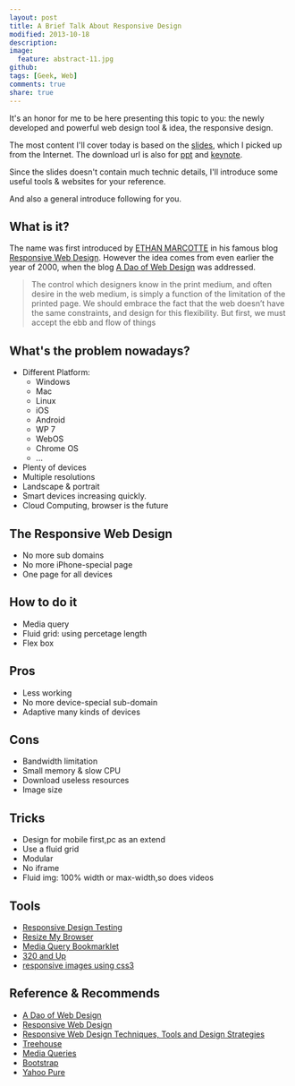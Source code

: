 ```yaml
---
layout: post
title: A Brief Talk About Responsive Design
modified: 2013-10-18
description: 
image:
  feature: abstract-11.jpg
github: 
tags: [Geek, Web]
comments: true
share: true
---
```


It's an honor for me to be here presenting this topic to you:
the newly developed and powerful web design tool & idea,
the responsive design.

The most content I'll cover today is based on the [slides](site.url/keynote/Responsive-design), which I picked up from the Internet. The download url is also for [ppt](http://pan.baidu.com/s/1BXy2E) and [keynote](http://pan.baidu.com/s/1d14O1).

Since the slides doesn't contain much technic details, I'll introduce some useful tools & websites for your reference.

And also a general introduce following for you.

## What is it?

The name was first introduced by
[ETHAN MARCOTTE](http://alistapart.com/author/emarcotte)
in his famous blog [Responsive Web Design](http://alistapart.com/article/responsive-web-design). 
However the idea comes from even earlier the year of 2000,
when the blog [A Dao of Web Design](http://alistapart.com/article/dao) was addressed.

> The control which designers know in the print medium, 
and often desire in the web medium, 
is simply a function of the limitation of the printed page. 
We should embrace the fact that the web doesn’t have the same constraints, 
and design for this flexibility. 
But first, we 
must accept the ebb and flow of things

## What's the problem nowadays?

* Different Platform:
	* Windows
	* Mac 
	* Linux 
	* iOS
	* Android
	* WP 7
	* WebOS
	* Chrome OS
	* ...
* Plenty of devices
* Multiple resolutions
* Landscape & portrait
* Smart devices increasing quickly.
* Cloud Computing, browser is the future

## The Responsive Web Design

* No more sub domains
* No more iPhone-special page
* One page for all devices

## How to do it

* Media query
* Fluid grid: using percetage length
* Flex box

## Pros

* Less working
* No more device-special sub-domain
* Adaptive many kinds of devices

## Cons

* Bandwidth limitation
* Small memory & slow CPU
* Download useless resources
* Image size

## Tricks

* Design for mobile first,pc as an extend
* Use a fluid grid
* Modular
* No iframe
* Fluid img: 100% width or max-width,so does videos

## Tools

* [Responsive Design Testing](http://mattkersley.com/responsive/)
* [Resize My Browser](http://resizemybrowser.com/)
* [Media Query Bookmarklet](http://seesparkbox.com/foundry/media_query_bookmarklet)
* [320 and Up](http://stuffandnonsense.co.uk/projects/320andup/)
* [responsive images using css3](http://nicolasgallagher.com/responsive-images-using-css3/)

## Reference & Recommends

* [A Dao of Web Design](http://www.alistapart.com/articles/dao/)
* [Responsive Web Design](http://www.alistapart.com/articles/responsive-web-design/)
* [Responsive Web Design Techniques, Tools and Design Strategies](http://www.smashingmagazine.com/2011/07/22/responsive-web-design-techniques-tools-and-design-strategies/)
* [Treehouse](http://teamtreehouse.com)
* [Media Queries](http://mediaqueri.es)
* [Bootstrap](http://getbootstrap.com/2.3.2/index.html)
* [Yahoo Pure](http://purecss.io)




